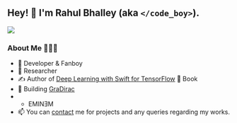 ## Hey! 👋 I'm Rahul Bhalley (aka `</code_boy>`).

![](https://komarev.com/ghpvc/?username=rahulbhalley&color=blueviolet)

### About Me 👨🏻‍💻

-  Developer & Fanboy
- 🧠 Researcher
- ✍️ Author of [Deep Learning with Swift for TensorFlow](https://bit.ly/38WtkTl) 📖 Book
- 🔨 Building [GraDirac](https://github.com/gradirac)
- - EMINƎM
- 📫 You can [contact](mailto:rahulbhalley@icloud.com) me for projects and any queries regarding my works.

<!--
**rahulbhalley/rahulbhalley** is a ✨ _special_ ✨ repository because its `README.md` (this file) appears on your GitHub profile.

Here are some ideas to get you started:

- 🔭 I’m currently working on ...
- 🌱 I’m currently learning ...
- 👯 I’m looking to collaborate on ...
- 🤔 I’m looking for help with ...
- 💬 Ask me about ...
- 📫 How to reach me: ...
- 😄 Pronouns: ...
- ⚡ Fun fact: ...
-->
